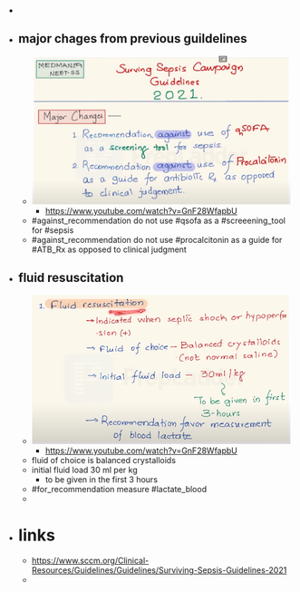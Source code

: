 -
- ## major chages from previous guildelines
	- ![image.png](../assets/image_1652698163209_0.png)
		- https://www.youtube.com/watch?v=GnF28WfapbU
	- #against_recommendation do not use #qsofa as a #screeening_tool for #sepsis
	- #against_recommendation do not use #procalcitonin as a guide for #ATB_Rx as opposed to clinical judgment
- ## fluid resuscitation
	- ![image.png](../assets/image_1652698379438_0.png)
		- https://www.youtube.com/watch?v=GnF28WfapbU
	- fluid of choice is balanced crystalloids
	- initial fluid load 30 ml per kg
		- to be given in the first 3 hours
	- #for_recommendation measure #lactate_blood
	-
- # links
	- https://www.sccm.org/Clinical-Resources/Guidelines/Guidelines/Surviving-Sepsis-Guidelines-2021
	-